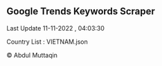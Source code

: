 

## Google Trends Keywords Scraper 
 
Last Update 11-11-2022 , 04:03:30

Country List :
VIETNAM.json



© Abdul Muttaqin 
